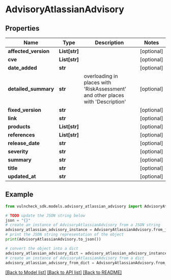 # AdvisoryAtlassianAdvisory


## Properties

Name | Type | Description | Notes
------------ | ------------- | ------------- | -------------
**affected_version** | **List[str]** |  | [optional] 
**cve** | **List[str]** |  | [optional] 
**date_added** | **str** |  | [optional] 
**detailed_summary** | **str** | overloading in places with &#39;RiskAssessment&#39; and other places with &#39;Description&#39; | [optional] 
**fixed_version** | **str** |  | [optional] 
**link** | **str** |  | [optional] 
**products** | **List[str]** |  | [optional] 
**references** | **List[str]** |  | [optional] 
**release_date** | **str** |  | [optional] 
**severity** | **str** |  | [optional] 
**summary** | **str** |  | [optional] 
**title** | **str** |  | [optional] 
**updated_at** | **str** |  | [optional] 

## Example

```python
from vulncheck_sdk.models.advisory_atlassian_advisory import AdvisoryAtlassianAdvisory

# TODO update the JSON string below
json = "{}"
# create an instance of AdvisoryAtlassianAdvisory from a JSON string
advisory_atlassian_advisory_instance = AdvisoryAtlassianAdvisory.from_json(json)
# print the JSON string representation of the object
print(AdvisoryAtlassianAdvisory.to_json())

# convert the object into a dict
advisory_atlassian_advisory_dict = advisory_atlassian_advisory_instance.to_dict()
# create an instance of AdvisoryAtlassianAdvisory from a dict
advisory_atlassian_advisory_from_dict = AdvisoryAtlassianAdvisory.from_dict(advisory_atlassian_advisory_dict)
```
[[Back to Model list]](../README.md#documentation-for-models) [[Back to API list]](../README.md#documentation-for-api-endpoints) [[Back to README]](../README.md)


